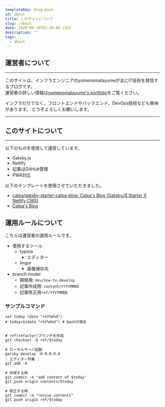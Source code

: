 ```yaml
---
templateKey: blog-post
id: about
title: このサイトについて
slug: /about
date: 2020-09-20T02:30:00.125Z
description: ""
tags:
  - about
---
```


<!-- DOCTOC SKIP -->

## 運営者について

---

このサイトは、インフラエンジニアのyumenomatayumeが主にIT技術を発信するブログです。  
運営者の詳しい情報は[yumenomatayume's portfolio](https://ymmmtym.com/)をご覧ください。

インフラだけでなく、フロントエンドやバックエンド、DevOps技術なども興味があります。
どうぞよろしくお願いします。

---

## このサイトについて

---

以下のものを使用して運営しています。

- Gatsby.js
- Netlify
- 記事はGitHub管理
- PWA対応

以下のテンプレートを使用させていただきました。

- [calpa/gatsby-starter-calpa-blog: Calpa's Blog (GatsbyJS Starter X Netlify CMS)](https://github.com/calpa/gatsby-starter-calpa-blog)
- [Calpa's Blog](https://calpa.me/)

## 運用ルールについて

こちらは運営者の運用ルールです。

- 使用するツール
  - typora
    - エディター
  - imgur
    - 画像保存先
- branch model
  - 開発用: `dev/how-to-develop`
  - 記事作成用: `content/YYYYMMDD`
  - 記事修正用`ref/YYYYMMDD`

### サンプルコマンド

```fish
set today (date "+%Y%m%d")
# today=$(date "+%Y%m%d") # bashの場合


# ref(refactor)ブランチを作成
git checkout -b ref/$today

# ローカルサーバ起動
gatsby develop -H 0.0.0.0
: エディター作業 :
git add -A

# 作成する時
git commit -m "add content of $today"
git push origin contents/$today

# 修正する時
git commit -m "revise contents"
git push origin ref/$today

```
